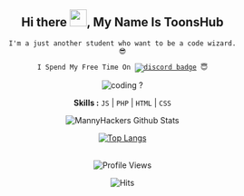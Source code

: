 <div align="center">
<h2>Hi there <img src="https://i.postimg.cc/bJnChYnj/Hi-Emoji.gif" width="30px">, My Name Is ToonsHub</h2>

<div align="center" width="50">

<code>I'm a just another student who want to be a code wizard. 😎</code>

<code>I Spend My Free Time On [![discord badge](https://img.shields.io/badge/-Discord-purple?style=flat&logo=discord)](https://discord.gg/2mPFKykW4j)</a> 😇</code>

<img src="https://i.postimg.cc/15sWkQ5L/Coding.gif" alt="coding ?">

<b>Skills :</b> <code>JS</code> | <code>PHP</code> | <code>HTML</code> | <code>CSS</code>

![MannyHackers Github Stats](https://github-readme-stats.vercel.app/api?username=ToonsHub&theme=blue-green&show_icons=true)

[![Top Langs](https://github-readme-stats.vercel.app/api/top-langs/?username=ToonsHub&layout=compact)](https://github.com/MannyHackers/GithubProfile)

<br><img src="https://gpvc.arturio.dev/MannyHackers" alt="Profile Views">

![Hits](https://hits.seeyoufarm.com/api/count/incr/badge.svg?url=https://github.com/MannyHackers)

</div>
